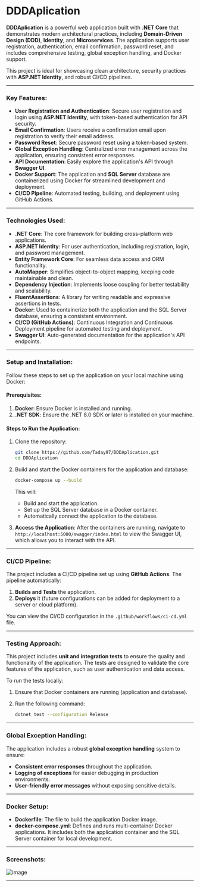 # DDDAplication

**DDDAplication** is a powerful web application built with **.NET Core** that demonstrates modern architectural practices, including **Domain-Driven Design (DDD)**, **Identity**, and **Microservices**. The application supports user registration, authentication, email confirmation, password reset, and includes comprehensive testing, global exception handling, and Docker support.

This project is ideal for showcasing clean architecture, security practices with **ASP.NET Identity**, and robust CI/CD pipelines.

---

### Key Features:

- **User Registration and Authentication**: Secure user registration and login using **ASP.NET Identity**, with token-based authentication for API security.
- **Email Confirmation**: Users receive a confirmation email upon registration to verify their email address.
- **Password Reset**: Secure password reset using a token-based system.
- **Global Exception Handling**: Centralized error management across the application, ensuring consistent error responses.
- **API Documentation**: Easily explore the application's API through **Swagger UI**.
- **Docker Support**: The application and **SQL Server** database are containerized using Docker for streamlined development and deployment.
- **CI/CD Pipeline**: Automated testing, building, and deployment using GitHub Actions.

---

### Technologies Used:

- **.NET Core**: The core framework for building cross-platform web applications.
- **ASP.NET Identity**: For user authentication, including registration, login, and password management.
- **Entity Framework Core**: For seamless data access and ORM functionality.
- **AutoMapper**: Simplifies object-to-object mapping, keeping code maintainable and clean.
- **Dependency Injection**: Implements loose coupling for better testability and scalability.
- **FluentAssertions**: A library for writing readable and expressive assertions in tests.
- **Docker**: Used to containerize both the application and the SQL Server database, ensuring a consistent environment.
- **CI/CD (GitHub Actions)**: Continuous Integration and Continuous Deployment pipeline for automated testing and deployment.
- **Swagger UI**: Auto-generated documentation for the application's API endpoints.

---

### Setup and Installation:

Follow these steps to set up the application on your local machine using Docker:

#### Prerequisites:

1. **Docker**: Ensure Docker is installed and running.
2. **.NET SDK**: Ensure the .NET 8.0 SDK or later is installed on your machine.

#### Steps to Run the Application:

1. Clone the repository:

    ```bash
    git clone https://github.com/Taday97/DDDAplication.git
    cd DDDAplication
    ```

2. Build and start the Docker containers for the application and database:

    ```bash
    docker-compose up --build
    ```

    This will:
    - Build and start the application.
    - Set up the SQL Server database in a Docker container.
    - Automatically connect the application to the database.

3. **Access the Application**: After the containers are running, navigate to `http://localhost:5000/swagger/index.html` to view the Swagger UI, which allows you to interact with the API.

---

### CI/CD Pipeline:

The project includes a CI/CD pipeline set up using **GitHub Actions**. The pipeline automatically:

1. **Builds and Tests** the application.
2. **Deploys** it (future configurations can be added for deployment to a server or cloud platform).

You can view the CI/CD configuration in the `.github/workflows/ci-cd.yml` file.

---

### Testing Approach:

This project includes **unit and integration tests** to ensure the quality and functionality of the application. The tests are designed to validate the core features of the application, such as user authentication and data access.

To run the tests locally:

1. Ensure that Docker containers are running (application and database).
2. Run the following command:

    ```bash
    dotnet test --configuration Release
    ```

---

### Global Exception Handling:

The application includes a robust **global exception handling** system to ensure:
- **Consistent error responses** throughout the application.
- **Logging of exceptions** for easier debugging in production environments.
- **User-friendly error messages** without exposing sensitive details.

---

### Docker Setup:

- **Dockerfile**: The file to build the application Docker image.
- **docker-compose.yml**: Defines and runs multi-container Docker applications. It includes both the application container and the SQL Server container for local development.

---

### Screenshots:

![image](https://github.com/user-attachments/assets/90b51f86-455b-4e39-a7dc-777464111e04)



---

